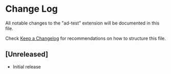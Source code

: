 # Change Log

All notable changes to the "ad-test" extension will be documented in this file.

Check [Keep a Changelog](http://keepachangelog.com/) for recommendations on how to structure this file.

## [Unreleased]

- Initial release